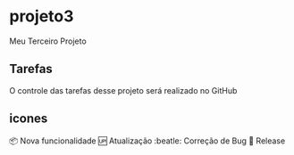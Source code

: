 # projeto3
Meu Terceiro Projeto

## Tarefas
O controle das tarefas desse projeto será realizado no GitHub

## icones

:package: Nova funcionalidade
:up: Atualização
:beatle: Correção de Bug
:checkered_flag: Release

